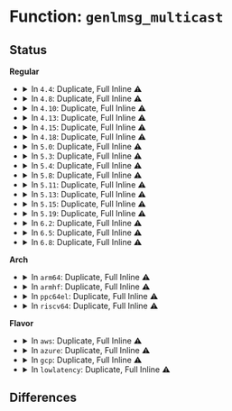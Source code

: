 # Function: <code>genlmsg_multicast</code>

## Status
<b>Regular</b>
<ul>
<li>
<details>
<summary>In <code>4.4</code>: Duplicate, Full Inline ⚠️</summary>

**Collision:** Static Duplication

**Inline:** Full

**Transformation:** False

**Instances:**

```
In fs/quota/netlink.c (ffffffff81276872)
Location: include/net/genetlink.h:310
Inline: True
Inline callers:
  - fs/quota/netlink.c:quota_send_warning
```
```
In drivers/acpi/event.c (ffffffff81489819)
Location: include/net/genetlink.h:310
Inline: True
Inline callers:
  - drivers/acpi/event.c:acpi_bus_generate_netlink_event
```
```
In drivers/thermal/thermal_core.c (ffffffff81685936)
Location: include/net/genetlink.h:310
Inline: True
Inline callers:
  - drivers/thermal/thermal_core.c:thermal_generate_netlink_event
```
</details>
</li>
<li>
<details>
<summary>In <code>4.8</code>: Duplicate, Full Inline ⚠️</summary>

**Collision:** Static Duplication

**Inline:** Full

**Transformation:** False

**Instances:**

```
In fs/quota/netlink.c (ffffffff812a30be)
Location: include/net/genetlink.h:308
Inline: True
Inline callers:
  - fs/quota/netlink.c:quota_send_warning
```
```
In drivers/acpi/event.c (ffffffff814d860f)
Location: include/net/genetlink.h:308
Inline: True
Inline callers:
  - drivers/acpi/event.c:acpi_bus_generate_netlink_event
```
```
In drivers/thermal/thermal_core.c (ffffffff816e6e1a)
Location: include/net/genetlink.h:308
Inline: True
Inline callers:
  - drivers/thermal/thermal_core.c:thermal_generate_netlink_event
```
</details>
</li>
<li>
<details>
<summary>In <code>4.10</code>: Duplicate, Full Inline ⚠️</summary>

**Collision:** Static Duplication

**Inline:** Full

**Transformation:** False

**Instances:**

```
In fs/quota/netlink.c (ffffffff812b8a9e)
Location: include/net/genetlink.h:258
Inline: True
Inline callers:
  - fs/quota/netlink.c:quota_send_warning
```
```
In drivers/acpi/event.c (ffffffff814facf7)
Location: include/net/genetlink.h:258
Inline: True
Inline callers:
  - drivers/acpi/event.c:acpi_bus_generate_netlink_event
```
```
In drivers/thermal/thermal_core.c (ffffffff8171626a)
Location: include/net/genetlink.h:258
Inline: True
Inline callers:
  - drivers/thermal/thermal_core.c:thermal_generate_netlink_event
```
</details>
</li>
<li>
<details>
<summary>In <code>4.13</code>: Duplicate, Full Inline ⚠️</summary>

**Collision:** Static Duplication

**Inline:** Full

**Transformation:** False

**Instances:**

```
In fs/quota/netlink.c (ffffffff812c5e6a)
Location: include/net/genetlink.h:271
Inline: True
Inline callers:
  - fs/quota/netlink.c:quota_send_warning
```
```
In drivers/acpi/event.c (ffffffff8150a232)
Location: include/net/genetlink.h:271
Inline: True
Inline callers:
  - drivers/acpi/event.c:acpi_bus_generate_netlink_event
```
```
In drivers/thermal/thermal_core.c (ffffffff8172e06a)
Location: include/net/genetlink.h:271
Inline: True
Inline callers:
  - drivers/thermal/thermal_core.c:thermal_generate_netlink_event
```
</details>
</li>
<li>
<details>
<summary>In <code>4.15</code>: Duplicate, Full Inline ⚠️</summary>

**Collision:** Static Duplication

**Inline:** Full

**Transformation:** False

**Instances:**

```
In fs/quota/netlink.c (ffffffff812e9d1a)
Location: include/net/genetlink.h:267
Inline: True
Inline callers:
  - fs/quota/netlink.c:quota_send_warning
```
```
In drivers/acpi/event.c (ffffffff8154c732)
Location: include/net/genetlink.h:267
Inline: True
Inline callers:
  - drivers/acpi/event.c:acpi_bus_generate_netlink_event
```
```
In drivers/thermal/thermal_core.c (ffffffff8179f69a)
Location: include/net/genetlink.h:267
Inline: True
Inline callers:
  - drivers/thermal/thermal_core.c:thermal_generate_netlink_event
```
</details>
</li>
<li>
<details>
<summary>In <code>4.18</code>: Duplicate, Full Inline ⚠️</summary>

**Collision:** Static Duplication

**Inline:** Full

**Transformation:** False

**Instances:**

```
In fs/quota/netlink.c (ffffffff81316c1e)
Location: include/net/genetlink.h:267
Inline: True
Inline callers:
  - fs/quota/netlink.c:quota_send_warning
```
```
In drivers/acpi/event.c (ffffffff81582e72)
Location: include/net/genetlink.h:267
Inline: True
Inline callers:
  - drivers/acpi/event.c:acpi_bus_generate_netlink_event
```
```
In drivers/thermal/thermal_core.c (ffffffff817e6c7a)
Location: include/net/genetlink.h:267
Inline: True
Inline callers:
  - drivers/thermal/thermal_core.c:thermal_generate_netlink_event
```
</details>
</li>
<li>
<details>
<summary>In <code>5.0</code>: Duplicate, Full Inline ⚠️</summary>

**Collision:** Static Duplication

**Inline:** Full

**Transformation:** False

**Instances:**

```
In fs/quota/netlink.c (ffffffff8132dbce)
Location: include/net/genetlink.h:267
Inline: True
Inline callers:
  - fs/quota/netlink.c:quota_send_warning
```
```
In drivers/acpi/event.c (ffffffff8159afa2)
Location: include/net/genetlink.h:267
Inline: True
Inline callers:
  - drivers/acpi/event.c:acpi_bus_generate_netlink_event
```
```
In drivers/thermal/thermal_core.c (ffffffff8181302a)
Location: include/net/genetlink.h:267
Inline: True
Inline callers:
  - drivers/thermal/thermal_core.c:thermal_generate_netlink_event
```
</details>
</li>
<li>
<details>
<summary>In <code>5.3</code>: Duplicate, Full Inline ⚠️</summary>

**Collision:** Static Duplication

**Inline:** Full

**Transformation:** False

**Instances:**

```
In fs/quota/netlink.c (ffffffff8135590d)
Location: include/net/genetlink.h:293
Inline: True
Inline callers:
  - fs/quota/netlink.c:quota_send_warning
```
```
In drivers/acpi/event.c (ffffffff815cc61d)
Location: include/net/genetlink.h:293
Inline: True
Inline callers:
  - drivers/acpi/event.c:acpi_bus_generate_netlink_event
```
```
In drivers/thermal/thermal_core.c (ffffffff818550cb)
Location: include/net/genetlink.h:293
Inline: True
Inline callers:
  - drivers/thermal/thermal_core.c:thermal_generate_netlink_event
```
</details>
</li>
<li>
<details>
<summary>In <code>5.4</code>: Duplicate, Full Inline ⚠️</summary>

**Collision:** Static Duplication

**Inline:** Full

**Transformation:** False

**Instances:**

```
In fs/quota/netlink.c (ffffffff8136dc4d)
Location: include/net/genetlink.h:293
Inline: True
Inline callers:
  - fs/quota/netlink.c:quota_send_warning
```
```
In drivers/acpi/event.c (ffffffff815ed89d)
Location: include/net/genetlink.h:293
Inline: True
Inline callers:
  - drivers/acpi/event.c:acpi_bus_generate_netlink_event
```
```
In drivers/thermal/thermal_core.c (ffffffff81886b2b)
Location: include/net/genetlink.h:293
Inline: True
Inline callers:
  - drivers/thermal/thermal_core.c:thermal_generate_netlink_event
```
```
In net/core/drop_monitor.c (ffffffff81975ea4)
Location: include/net/genetlink.h:293
Inline: True
Inline callers:
  - net/core/drop_monitor.c:net_dm_hw_packet_work
  - net/core/drop_monitor.c:net_dm_packet_work
  - net/core/drop_monitor.c:net_dm_hw_summary_work
  - net/core/drop_monitor.c:send_dm_alert
```
</details>
</li>
<li>
<details>
<summary>In <code>5.8</code>: Duplicate, Full Inline ⚠️</summary>

**Collision:** Static Duplication

**Inline:** Full

**Transformation:** False

**Instances:**

```
In fs/quota/netlink.c (ffffffff813b577d)
Location: include/net/genetlink.h:299
Inline: True
Inline callers:
  - fs/quota/netlink.c:quota_send_warning
```
```
In drivers/acpi/event.c (ffffffff8169941d)
Location: include/net/genetlink.h:299
Inline: True
Inline callers:
  - drivers/acpi/event.c:acpi_bus_generate_netlink_event
```
```
In net/core/drop_monitor.c (ffffffff81a4ab5f)
Location: include/net/genetlink.h:299
Inline: True
Inline callers:
  - net/core/drop_monitor.c:net_dm_hw_packet_report
  - net/core/drop_monitor.c:net_dm_packet_report
  - net/core/drop_monitor.c:net_dm_hw_summary_work
  - net/core/drop_monitor.c:send_dm_alert
```
</details>
</li>
<li>
<details>
<summary>In <code>5.11</code>: Duplicate, Full Inline ⚠️</summary>

**Collision:** Static Duplication

**Inline:** Full

**Transformation:** False

**Instances:**

```
In fs/quota/netlink.c (ffffffff813c6fad)
Location: include/net/genetlink.h:321
Inline: True
Inline callers:
  - fs/quota/netlink.c:quota_send_warning
```
```
In drivers/acpi/event.c (ffffffff816b653b)
Location: include/net/genetlink.h:321
Inline: True
Inline callers:
  - drivers/acpi/event.c:acpi_bus_generate_netlink_event
```
```
In drivers/thermal/thermal_netlink.c (ffffffff8195f872)
Location: include/net/genetlink.h:321
Inline: True
Inline callers:
  - drivers/thermal/thermal_netlink.c:thermal_genl_send_event
  - drivers/thermal/thermal_netlink.c:thermal_genl_sampling_temp
```
```
In net/core/drop_monitor.c (ffffffff81a5079f)
Location: include/net/genetlink.h:321
Inline: True
Inline callers:
  - net/core/drop_monitor.c:net_dm_hw_packet_report
  - net/core/drop_monitor.c:net_dm_packet_report
  - net/core/drop_monitor.c:net_dm_hw_summary_work
  - net/core/drop_monitor.c:send_dm_alert
```
</details>
</li>
<li>
<details>
<summary>In <code>5.13</code>: Duplicate, Full Inline ⚠️</summary>

**Collision:** Static Duplication

**Inline:** Full

**Transformation:** False

**Instances:**

```
In fs/quota/netlink.c (ffffffff813ce03d)
Location: include/net/genetlink.h:322
Inline: True
Inline callers:
  - fs/quota/netlink.c:quota_send_warning
```
```
In drivers/acpi/event.c (ffffffff816985eb)
Location: include/net/genetlink.h:322
Inline: True
Inline callers:
  - drivers/acpi/event.c:acpi_bus_generate_netlink_event
```
```
In drivers/thermal/thermal_netlink.c (ffffffff81942dd2)
Location: include/net/genetlink.h:322
Inline: True
Inline callers:
  - drivers/thermal/thermal_netlink.c:thermal_genl_send_event
  - drivers/thermal/thermal_netlink.c:thermal_genl_sampling_temp
```
```
In net/core/drop_monitor.c (ffffffff81a35738)
Location: include/net/genetlink.h:322
Inline: True
Inline callers:
  - net/core/drop_monitor.c:net_dm_hw_packet_work
  - net/core/drop_monitor.c:net_dm_packet_work
  - net/core/drop_monitor.c:net_dm_hw_summary_work
  - net/core/drop_monitor.c:send_dm_alert
```
</details>
</li>
<li>
<details>
<summary>In <code>5.15</code>: Duplicate, Full Inline ⚠️</summary>

**Collision:** Static Duplication

**Inline:** Full

**Transformation:** False

**Instances:**

```
In fs/quota/netlink.c (ffffffff8141f36d)
Location: include/net/genetlink.h:322
Inline: True
Inline callers:
  - fs/quota/netlink.c:quota_send_warning
```
```
In drivers/acpi/event.c (ffffffff8170e36b)
Location: include/net/genetlink.h:322
Inline: True
Inline callers:
  - drivers/acpi/event.c:acpi_bus_generate_netlink_event
```
```
In drivers/thermal/thermal_netlink.c (ffffffff819e7600)
Location: include/net/genetlink.h:322
Inline: True
Inline callers:
  - drivers/thermal/thermal_netlink.c:thermal_genl_send_event
  - drivers/thermal/thermal_netlink.c:thermal_genl_sampling_temp
```
```
In net/core/drop_monitor.c (ffffffff81aeb308)
Location: include/net/genetlink.h:322
Inline: True
Inline callers:
  - net/core/drop_monitor.c:net_dm_hw_packet_work
  - net/core/drop_monitor.c:net_dm_packet_work
  - net/core/drop_monitor.c:net_dm_hw_summary_work
  - net/core/drop_monitor.c:send_dm_alert
```
</details>
</li>
<li>
<details>
<summary>In <code>5.19</code>: Duplicate, Full Inline ⚠️</summary>

**Collision:** Static Duplication

**Inline:** Full

**Transformation:** False

**Instances:**

```
In fs/quota/netlink.c (ffffffff814971ae)
Location: include/net/genetlink.h:322
Inline: True
Inline callers:
  - fs/quota/netlink.c:quota_send_warning
```
```
In drivers/acpi/event.c (ffffffff8183cd3b)
Location: include/net/genetlink.h:322
Inline: True
Inline callers:
  - drivers/acpi/event.c:acpi_bus_generate_netlink_event
```
```
In drivers/thermal/thermal_netlink.c (ffffffff81b4ce0f)
Location: include/net/genetlink.h:322
Inline: True
Inline callers:
  - drivers/thermal/thermal_netlink.c:thermal_genl_send_event
  - drivers/thermal/thermal_netlink.c:thermal_genl_sampling_temp
```
```
In net/core/drop_monitor.c (ffffffff81c6db67)
Location: include/net/genetlink.h:322
Inline: True
Inline callers:
  - net/core/drop_monitor.c:net_dm_hw_packet_work
  - net/core/drop_monitor.c:net_dm_packet_work
  - net/core/drop_monitor.c:net_dm_hw_summary_work
  - net/core/drop_monitor.c:send_dm_alert
```
</details>
</li>
<li>
<details>
<summary>In <code>6.2</code>: Duplicate, Full Inline ⚠️</summary>

**Collision:** Static Duplication

**Inline:** Full

**Transformation:** False

**Instances:**

```
In fs/quota/netlink.c (ffffffff8152b209)
Location: include/net/genetlink.h:403
Inline: True
Inline callers:
  - fs/quota/netlink.c:quota_send_warning
```
```
In drivers/acpi/event.c (ffffffff8197278b)
Location: include/net/genetlink.h:403
Inline: True
Inline callers:
  - drivers/acpi/event.c:acpi_bus_generate_netlink_event
```
```
In drivers/thermal/thermal_netlink.c (ffffffff81ce4aef)
Location: include/net/genetlink.h:403
Inline: True
Inline callers:
  - drivers/thermal/thermal_netlink.c:thermal_genl_send_event
  - drivers/thermal/thermal_netlink.c:thermal_genl_sampling_temp
```
```
In net/core/drop_monitor.c (ffffffff81e257d7)
Location: include/net/genetlink.h:403
Inline: True
Inline callers:
  - net/core/drop_monitor.c:net_dm_hw_packet_work
  - net/core/drop_monitor.c:net_dm_packet_work
  - net/core/drop_monitor.c:net_dm_hw_summary_work
  - net/core/drop_monitor.c:send_dm_alert
```
</details>
</li>
<li>
<details>
<summary>In <code>6.5</code>: Duplicate, Full Inline ⚠️</summary>

**Collision:** Static Duplication

**Inline:** Full

**Transformation:** False

**Instances:**

```
In fs/quota/netlink.c (ffffffff81563599)
Location: include/net/genetlink.h:403
Inline: True
Inline callers:
  - fs/quota/netlink.c:quota_send_warning
```
```
In drivers/acpi/event.c (ffffffff819b8e5b)
Location: include/net/genetlink.h:403
Inline: True
Inline callers:
  - drivers/acpi/event.c:acpi_bus_generate_netlink_event
```
```
In drivers/thermal/thermal_netlink.c (ffffffff81d4d0bf)
Location: include/net/genetlink.h:403
Inline: True
Inline callers:
  - drivers/thermal/thermal_netlink.c:thermal_genl_send_event
  - drivers/thermal/thermal_netlink.c:thermal_genl_sampling_temp
```
```
In net/core/drop_monitor.c (ffffffff81e9ad17)
Location: include/net/genetlink.h:403
Inline: True
Inline callers:
  - net/core/drop_monitor.c:net_dm_hw_packet_work
  - net/core/drop_monitor.c:net_dm_packet_work
  - net/core/drop_monitor.c:net_dm_hw_summary_work
  - net/core/drop_monitor.c:send_dm_alert
```
</details>
</li>
<li>
<details>
<summary>In <code>6.8</code>: Duplicate, Full Inline ⚠️</summary>

**Collision:** Static Duplication

**Inline:** Full

**Transformation:** False

**Instances:**

```
In fs/quota/netlink.c (ffffffff81599c89)
Location: include/net/genetlink.h:508
Inline: True
Inline callers:
  - fs/quota/netlink.c:quota_send_warning
```
```
In drivers/acpi/event.c (ffffffff81a0348b)
Location: include/net/genetlink.h:508
Inline: True
Inline callers:
  - drivers/acpi/event.c:acpi_bus_generate_netlink_event
```
```
In drivers/regulator/event.c (ffffffff81ae262d)
Location: include/net/genetlink.h:508
Inline: True
Inline callers:
  - drivers/regulator/event.c:reg_generate_netlink_event
```
```
In drivers/thermal/thermal_netlink.c (ffffffff81e03fba)
Location: include/net/genetlink.h:508
Inline: True
Inline callers:
  - drivers/thermal/thermal_netlink.c:thermal_genl_send_event
  - drivers/thermal/thermal_netlink.c:thermal_genl_sampling_temp
```
```
In drivers/dpll/dpll_netlink.c (ffffffff81eb9db9)
Location: include/net/genetlink.h:508
Inline: True
Inline callers:
  - drivers/dpll/dpll_netlink.c:dpll_pin_event_send
  - drivers/dpll/dpll_netlink.c:dpll_device_event_send
```
```
In net/core/drop_monitor.c (ffffffff81f5d46d)
Location: include/net/genetlink.h:508
Inline: True
Inline callers:
  - net/core/drop_monitor.c:net_dm_hw_packet_work
  - net/core/drop_monitor.c:net_dm_packet_work
  - net/core/drop_monitor.c:net_dm_hw_summary_work
  - net/core/drop_monitor.c:send_dm_alert
```
</details>
</li>
</ul>
<b>Arch</b>
<ul>
<li>
<details>
<summary>In <code>arm64</code>: Duplicate, Full Inline ⚠️</summary>

**Collision:** Static Duplication

**Inline:** Full

**Transformation:** False

**Instances:**

```
In fs/quota/netlink.c (ffff8000104376a0)
Location: include/net/genetlink.h:293
Inline: True
Inline callers:
  - fs/quota/netlink.c:quota_send_warning
```
```
In drivers/acpi/event.c (ffff800010778d44)
Location: include/net/genetlink.h:293
Inline: True
Inline callers:
  - drivers/acpi/event.c:acpi_bus_generate_netlink_event
```
```
In drivers/thermal/thermal_core.c (ffff800010ad3930)
Location: include/net/genetlink.h:293
Inline: True
Inline callers:
  - drivers/thermal/thermal_core.c:thermal_generate_netlink_event
```
```
In net/core/drop_monitor.c (ffff800010c1c31c)
Location: include/net/genetlink.h:293
Inline: True
Inline callers:
  - net/core/drop_monitor.c:net_dm_hw_packet_work
  - net/core/drop_monitor.c:net_dm_packet_work
  - net/core/drop_monitor.c:net_dm_hw_summary_work
  - net/core/drop_monitor.c:send_dm_alert
```
</details>
</li>
<li>
<details>
<summary>In <code>armhf</code>: Duplicate, Full Inline ⚠️</summary>

**Collision:** Static Duplication

**Inline:** Full

**Transformation:** False

**Instances:**

```
In fs/quota/netlink.c (c05ff2fc)
Location: include/net/genetlink.h:293
Inline: True
Inline callers:
  - fs/quota/netlink.c:quota_send_warning
```
```
In drivers/thermal/thermal_core.c (c0bb44e8)
Location: include/net/genetlink.h:293
Inline: True
Inline callers:
  - drivers/thermal/thermal_core.c:thermal_generate_netlink_event
```
```
In net/core/drop_monitor.c (c0d34170)
Location: include/net/genetlink.h:293
Inline: True
Inline callers:
  - net/core/drop_monitor.c:net_dm_hw_packet_work
  - net/core/drop_monitor.c:net_dm_packet_work
  - net/core/drop_monitor.c:net_dm_hw_summary_work
  - net/core/drop_monitor.c:send_dm_alert
```
</details>
</li>
<li>
<details>
<summary>In <code>ppc64el</code>: Duplicate, Full Inline ⚠️</summary>

**Collision:** Static Duplication

**Inline:** Full

**Transformation:** False

**Instances:**

```
In fs/quota/netlink.c (c000000000549ae0)
Location: include/net/genetlink.h:293
Inline: True
Inline callers:
  - fs/quota/netlink.c:quota_send_warning
```
```
In drivers/thermal/thermal_core.c (c000000000bb8c34)
Location: include/net/genetlink.h:293
Inline: True
Inline callers:
  - drivers/thermal/thermal_core.c:thermal_generate_netlink_event
```
```
In net/core/drop_monitor.c (c000000000d0d0d8)
Location: include/net/genetlink.h:293
Inline: True
Inline callers:
  - net/core/drop_monitor.c:net_dm_hw_packet_work
  - net/core/drop_monitor.c:net_dm_packet_work
  - net/core/drop_monitor.c:net_dm_hw_summary_work
  - net/core/drop_monitor.c:send_dm_alert
```
</details>
</li>
<li>
<details>
<summary>In <code>riscv64</code>: Duplicate, Full Inline ⚠️</summary>

**Collision:** Static Duplication

**Inline:** Full

**Transformation:** False

**Instances:**

```
In fs/quota/netlink.c (ffffffe0002d18ce)
Location: include/net/genetlink.h:293
Inline: True
Inline callers:
  - fs/quota/netlink.c:quota_send_warning
```
```
In drivers/thermal/thermal_core.c (ffffffe0006cff2c)
Location: include/net/genetlink.h:293
Inline: True
Inline callers:
  - drivers/thermal/thermal_core.c:thermal_generate_netlink_event
```
```
In net/core/drop_monitor.c (ffffffe0007963ae)
Location: include/net/genetlink.h:293
Inline: True
Inline callers:
  - net/core/drop_monitor.c:net_dm_hw_packet_work
  - net/core/drop_monitor.c:net_dm_packet_work
  - net/core/drop_monitor.c:net_dm_hw_summary_work
  - net/core/drop_monitor.c:send_dm_alert
```
</details>
</li>
</ul>
<b>Flavor</b>
<ul>
<li>
<details>
<summary>In <code>aws</code>: Duplicate, Full Inline ⚠️</summary>

**Collision:** Static Duplication

**Inline:** Full

**Transformation:** False

**Instances:**

```
In fs/quota/netlink.c (ffffffff8136622d)
Location: include/net/genetlink.h:293
Inline: True
Inline callers:
  - fs/quota/netlink.c:quota_send_warning
```
```
In drivers/acpi/event.c (ffffffff815dc9ed)
Location: include/net/genetlink.h:293
Inline: True
Inline callers:
  - drivers/acpi/event.c:acpi_bus_generate_netlink_event
```
```
In drivers/thermal/thermal_core.c (ffffffff8182c9ab)
Location: include/net/genetlink.h:293
Inline: True
Inline callers:
  - drivers/thermal/thermal_core.c:thermal_generate_netlink_event
```
```
In net/core/drop_monitor.c (ffffffff81915e74)
Location: include/net/genetlink.h:293
Inline: True
Inline callers:
  - net/core/drop_monitor.c:net_dm_hw_packet_work
  - net/core/drop_monitor.c:net_dm_packet_work
  - net/core/drop_monitor.c:net_dm_hw_summary_work
  - net/core/drop_monitor.c:send_dm_alert
```
</details>
</li>
<li>
<details>
<summary>In <code>azure</code>: Duplicate, Full Inline ⚠️</summary>

**Collision:** Static Duplication

**Inline:** Full

**Transformation:** False

**Instances:**

```
In fs/quota/netlink.c (ffffffff81356ecd)
Location: include/net/genetlink.h:293
Inline: True
Inline callers:
  - fs/quota/netlink.c:quota_send_warning
```
```
In drivers/acpi/event.c (ffffffff815c802d)
Location: include/net/genetlink.h:293
Inline: True
Inline callers:
  - drivers/acpi/event.c:acpi_bus_generate_netlink_event
```
```
In drivers/thermal/thermal_core.c (ffffffff817f403b)
Location: include/net/genetlink.h:293
Inline: True
Inline callers:
  - drivers/thermal/thermal_core.c:thermal_generate_netlink_event
```
```
In net/core/drop_monitor.c (ffffffff818cfc24)
Location: include/net/genetlink.h:293
Inline: True
Inline callers:
  - net/core/drop_monitor.c:net_dm_hw_packet_work
  - net/core/drop_monitor.c:net_dm_packet_work
  - net/core/drop_monitor.c:net_dm_hw_summary_work
  - net/core/drop_monitor.c:send_dm_alert
```
</details>
</li>
<li>
<details>
<summary>In <code>gcp</code>: Duplicate, Full Inline ⚠️</summary>

**Collision:** Static Duplication

**Inline:** Full

**Transformation:** False

**Instances:**

```
In fs/quota/netlink.c (ffffffff81363cfd)
Location: include/net/genetlink.h:293
Inline: True
Inline callers:
  - fs/quota/netlink.c:quota_send_warning
```
```
In drivers/acpi/event.c (ffffffff815e1b7d)
Location: include/net/genetlink.h:293
Inline: True
Inline callers:
  - drivers/acpi/event.c:acpi_bus_generate_netlink_event
```
```
In drivers/thermal/thermal_core.c (ffffffff8187bfdb)
Location: include/net/genetlink.h:293
Inline: True
Inline callers:
  - drivers/thermal/thermal_core.c:thermal_generate_netlink_event
```
```
In net/core/drop_monitor.c (ffffffff81966ea4)
Location: include/net/genetlink.h:293
Inline: True
Inline callers:
  - net/core/drop_monitor.c:net_dm_hw_packet_work
  - net/core/drop_monitor.c:net_dm_packet_work
  - net/core/drop_monitor.c:net_dm_hw_summary_work
  - net/core/drop_monitor.c:send_dm_alert
```
</details>
</li>
<li>
<details>
<summary>In <code>lowlatency</code>: Duplicate, Full Inline ⚠️</summary>

**Collision:** Static Duplication

**Inline:** Full

**Transformation:** False

**Instances:**

```
In fs/quota/netlink.c (ffffffff813773ad)
Location: include/net/genetlink.h:293
Inline: True
Inline callers:
  - fs/quota/netlink.c:quota_send_warning
```
```
In drivers/acpi/event.c (ffffffff815fba3d)
Location: include/net/genetlink.h:293
Inline: True
Inline callers:
  - drivers/acpi/event.c:acpi_bus_generate_netlink_event
```
```
In drivers/thermal/thermal_core.c (ffffffff81897a0b)
Location: include/net/genetlink.h:293
Inline: True
Inline callers:
  - drivers/thermal/thermal_core.c:thermal_generate_netlink_event
```
```
In net/core/drop_monitor.c (ffffffff81989134)
Location: include/net/genetlink.h:293
Inline: True
Inline callers:
  - net/core/drop_monitor.c:net_dm_hw_packet_work
  - net/core/drop_monitor.c:net_dm_packet_work
  - net/core/drop_monitor.c:net_dm_hw_summary_work
  - net/core/drop_monitor.c:send_dm_alert
```
</details>
</li>
</ul>

## Differences
